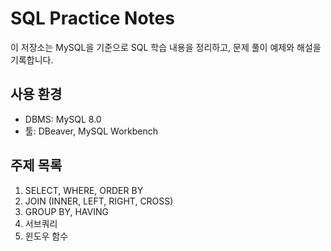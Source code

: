 # SQL Practice Notes

이 저장소는 MySQL을 기준으로 SQL 학습 내용을 정리하고,
문제 풀이 예제와 해설을 기록합니다.

## 사용 환경
- DBMS: MySQL 8.0
- 툴: DBeaver, MySQL Workbench

## 주제 목록
1. SELECT, WHERE, ORDER BY
2. JOIN (INNER, LEFT, RIGHT, CROSS)
3. GROUP BY, HAVING
4. 서브쿼리
5. 윈도우 함수
